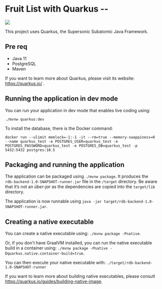 # Fruit List with Quarkus -- 

<a href="https://console.platform.sh/projects/create-project/?template=https://raw.githubusercontent.com/otaviojava/fruit-list-quarkus/master/.platform.template.yaml&utm_campaign=deploy_on_platform?utm_medium=button&utm_source=affiliate_links&utm_content=https://raw.githubusercontent.com/otaviojava/fruit-list-quarkus/master/.platform.template.yaml" target="_blank" title="Deploy with Platform.sh"><img src="https://platform.sh/images/deploy/deploy-button-lg-blue.svg"></a>

This project uses Quarkus, the Supersonic Subatomic Java Framework.

## Pre req
* Java 11
* PostgreSQL
* Maven


If you want to learn more about Quarkus, please visit its website: https://quarkus.io/ .

## Running the application in dev mode

You can run your application in dev mode that enables live coding using:
```
./mvnw quarkus:dev
```

To install the database, there is the Docker command:

```
docker run --ulimit memlock=-1:-1 -it --rm=true --memory-swappiness=0 --name quarkus_test -e POSTGRES_USER=quarkus_test -e POSTGRES_PASSWORD=quarkus_test -e POSTGRES_DB=quarkus_test -p 5432:5432 postgres:10.5
```

## Packaging and running the application

The application can be packaged using `./mvnw package`.
It produces the `rdb-backend-1.0-SNAPSHOT-runner.jar` file in the `/target` directory.
Be aware that it’s not an _über-jar_ as the dependencies are copied into the `target/lib` directory.

The application is now runnable using `java -jar target/rdb-backend-1.0-SNAPSHOT-runner.jar`.

## Creating a native executable

You can create a native executable using: `./mvnw package -Pnative`.

Or, if you don't have GraalVM installed, you can run the native executable build in a container using: `./mvnw package -Pnative -Dquarkus.native.container-build=true`.

You can then execute your native executable with: `./target/rdb-backend-1.0-SNAPSHOT-runner`

If you want to learn more about building native executables, please consult https://quarkus.io/guides/building-native-image.
